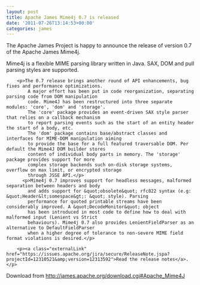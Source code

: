 ```yaml
---
layout: post
title: Apache James Mime4j 0.7 is released
date: '2011-07-26T13:14:53+00:00'
categories: james
---
```

<p>The Apache James Project is happy to announce 
           the release of version 0.7 of the Apache James Mime4j.</p>
        <p>Mime4j is a flexible MIME parsing library written in Java. SAX, DOM and pull parsing styles are 
            supported.</p>

        <p>The 0.7 release brings another round of API enhancements, bug fixes and performance optimizations. 
            A major effort has been put in code reorganization, separating parsing code from DOM manipulation
            code. Mime4J has been restructured into three separate modules: 'core', 'dom' and 'storage'. 
            The 'core' package provides an event-driven SAX style parser that relies on a callback mechanism 
            to report parsing events such as the start of an entity header the start of a body, etc. 
            The 'dom' package contains base/abstract classes and interfaces for MIME-DOM manipulation aiming 
            to provide the base for a full featured traversable DOM. Per default the Mime4J DOM builder stores 
            content of individual body parts in memory. The 'storage' package provides support for more
            complex storage backends such on-disk storage systems, overflow on max limit, or encrypted storage 
            through JSSE API.</p>
          <p>Mime4j 0.7 improves support for headless messages, malformed separation between headers and body
            and adds support for &quot;obsolete&quot; rfc822 syntax (e.g: &quot;Header&lt;somespace&gt;: &quot; style). Parsing 
            performance for quoted printable streams have been considerably improved. A &quot;DecodeMonitor&quot; object 
            has been introduced in most code to define how to deal with malformed input (Lenient vs Strict 
            behaviours). Mime4j 0.7 also provides LenientFieldParser as an alternative to DefaultFieldParser
            when a higher degree of tolerance to non-severe MIME field format violations is desired.</p>

        <p><a class="externalLink" href="https://issues.apache.org/jira/secure/ReleaseNote.jspa?projectId=12310521&amp;version=12313592">Read the release notes</a>.</p>
<p>Download from <a href="http://james.apache.org/download.cgi#Apache_Mime4J">http://james.apache.org/download.cgi#Apache_Mime4J</a>
